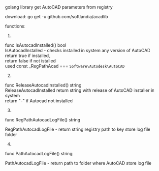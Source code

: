 golang library get AutoCAD parameters from registry

download: go get -u github.com/softlandia/acadlib

functions:

1. 
func IsAutocadInstalled() bool  
IsAutocadInstalled - checks installed in system any version of AutoCAD 
return true if installed,  
return false if not istalled  
used const _RegPathAcad === `Software\Autodesk\AutoCAD`  

2. 
func ReleaseAutocadInstalled() string  
ReleaseAutocadInstalled return string with release of AutoCAD installer in system  
return "-" if Autocad not installed

3. 
func RegPathAutocadLogFile() string

RegPathAutocadLogFile - return string registry path to key store log file folder

4.
func PathAutocadLogFile() string

PathAutocadLogFile - return path to folder where AutoCAD store log file
